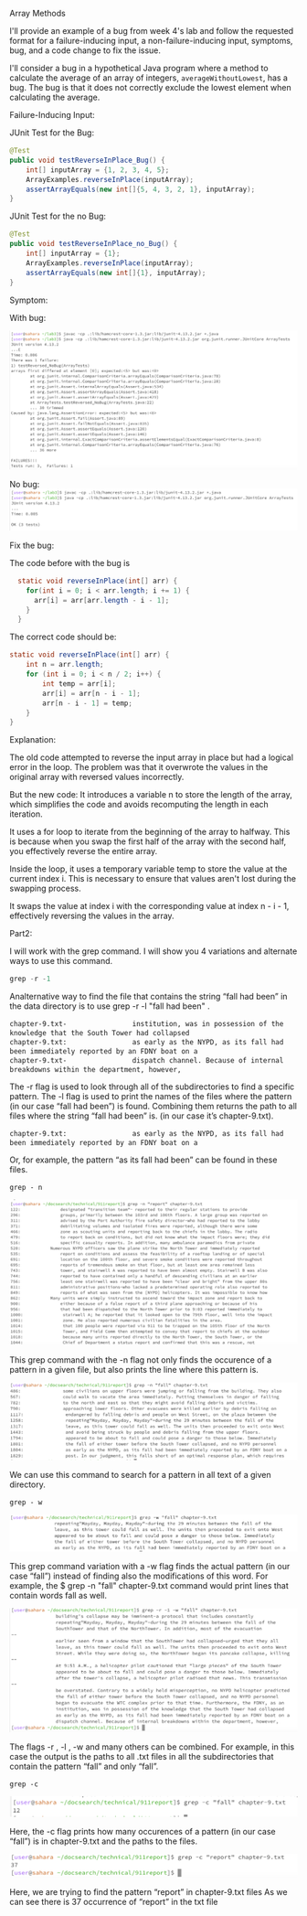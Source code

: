 Array Methods

I'll provide an example of a bug from week 4's lab and follow the requested format for a failure-inducing input, a non-failure-inducing input, symptoms, bug, and a code change to fix the issue. 

I'll consider a bug in a hypothetical Java program where a method to calculate the average of an array of integers, `averageWithoutLowest`, has a bug. The bug is that it does not correctly exclude the lowest element when calculating the average.

Failure-Inducing Input:

JUnit Test for the Bug:
```java
@Test
public void testReverseInPlace_Bug() {
    int[] inputArray = {1, 2, 3, 4, 5};
    ArrayExamples.reverseInPlace(inputArray);
    assertArrayEquals(new int[]{5, 4, 3, 2, 1}, inputArray);
}
```

JUnit Test for the no Bug:
```java
@Test
public void testReverseInPlace_no_Bug() {
    int[] inputArray = {1};
    ArrayExamples.reverseInPlace(inputArray);
    assertArrayEquals(new int[]{1}, inputArray);
}
```
Symptom:

With bug:

![Image](bug2.png)

No bug:
![Image](bug.png)

Fix the bug:

The code before with the bug is 

```java
  static void reverseInPlace(int[] arr) {
    for(int i = 0; i < arr.length; i += 1) {
      arr[i] = arr[arr.length - i - 1];
    }
  }
```

The correct code should be:
```java
static void reverseInPlace(int[] arr) {
    int n = arr.length;
    for (int i = 0; i < n / 2; i++) {
        int temp = arr[i];
        arr[i] = arr[n - i - 1];
        arr[n - i - 1] = temp;
    }
}
```

Explanation:

The old code attempted to reverse the input array in place but had a logical error in the loop. The problem was that it overwrote the values in the original array with reversed values incorrectly.

But the new code:
It introduces a variable n to store the length of the array, which simplifies the code and avoids recomputing the length in each iteration.

It uses a for loop to iterate from the beginning of the array to halfway. This is because when you swap the first half of the array with the second half, you effectively reverse the entire array.

Inside the loop, it uses a temporary variable temp to store the value at the current index i. This is necessary to ensure that values aren't lost during the swapping process.

It swaps the value at index i with the corresponding value at index n - i - 1, effectively reversing the values in the array.



Part2:

I will work with the grep command. I will show you 4 variations and alternate ways to use this command.
```java
grep -r -1
```

Analternative way to find the file that contains the string “fall had been” in the data directory is to use grep -r -l "fall had been" .

```
chapter-9.txt-                institution, was in possession of the knowledge that the South Tower had collapsed
chapter-9.txt:                as early as the NYPD, as its fall had been immediately reported by an FDNY boat on a
chapter-9.txt-                dispatch channel. Because of internal breakdowns within the department, however,
```

The -r flag is used to look through all of the subdirectories to find a specific pattern. The -l flag is used to print the names of the files
where the pattern (in our case “fall had been”) is found. Combining them returns the path to all files where the string “fall had been” is. (in our
case it’s chapter-9.txt).

```
chapter-9.txt:                as early as the NYPD, as its fall had been immediately reported by an FDNY boat on a
```
Or, for example, the pattern “as its fall had been” can be found in these files.

```
grep - n
```


![Image](grep-n1.png)


This grep command with the -n flag not only finds the occurence of a pattern in a given file, but also prints the line where this pattern is.


![Image](grep-n2.png)


We can use this command to search for a pattern in all text of a given directory.

```
grep - w
```

![Image](grep-w1.png)


This grep command variation with a -w flag finds the actual pattern (in our case “fall”) instead of finding also the modifications of this
word. For example, the $ grep -n "fall" chapter-9.txt command would print lines that contain words fall as well.


![Image](grep-w2.png)


The flags -r , -l , -w and many others can be combined. For example, in this case the output is the paths to all .txt files in all the
subdirectories that contain the pattern “fall” and only “fall”.

```
grep -c 
```

![Image](grep-c1.png)


Here, the -c flag prints how many occurences of a pattern (in our case “fall”) is in chapter-9.txt and the paths to the files. 

![Image](grep-c2.png)

Here, we are trying to find the pattern “report” in chapter-9.txt files As we can see there is 37
occurrence of “report” in the txt file
